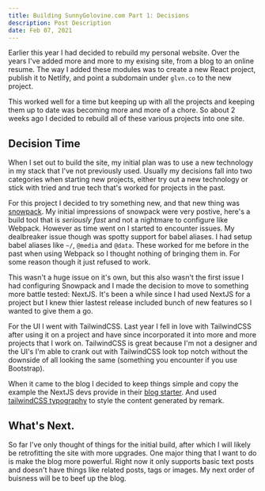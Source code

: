```yaml
---
title: Building SunnyGolovine.com Part 1: Decisions
description: Post Description
date: Feb 07, 2021
---
```


Earlier this year I had decided to rebuild my personal website. Over the years
I've added more and more to my exising site, from a blog to an online resume.
The way I added these modules was to create a new React project, publish it to
Netlify, and point a subdomain under `glvn.co` to the new project.

This worked well for a time but keeping up with all the projects and keeping
them up to date was becoming more and more of a chore. So about 2 weeks ago I
decided to rebuild all of these various projects into one site. 

## Decision Time

When I set out to build the site, my initial plan was to use a new technology in
my stack that I've not previously used. Usually my decisions fall into two
categories when starting new projects, either try out a new technology or stick
with tried and true tech that's worked for projects in the past.

For this project I decided to try something new, and that new thing was
[snowpack](https://snowpack.dev). My initial impressions of snowpack were very
postive, here's a build tool that is *seriously fast* and not a nightmare to
configure like Webpack. However as time went on I started to encounter issues.
My dealbreaker issue though was spotty support for babel aliases. I had setup
babel aliases like `~/`, `@media` and `@data`. These worked for me before in the
past when using Webpack so I thought nothing of bringing them in. For some
reason though it just refused to work.

This wasn't a huge issue on it's own, but this also wasn't the first issue I had 
configuring Snowpack and I made the decision to move to something more battle 
tested: NextJS. It's been a while since I had used NextJS for a project but I
knew thier lastest release included bunch of new features so I wanted to give
them a go.

For the UI I went with TailwindCSS. Last year I fell in love with TailwindCSS
after using it on a project and have since incorporated it into more and more
projects that I work on. TailwindCSS is great because I'm not a designer and the
UI's I'm able to crank out with TailwindCSS look top notch without the downside
of all looking the same (something you encounter if you use Bootstrap).

When it came to the blog I decided to keep things simple and copy the example
the NextJS devs provide in their
[blog starter](https://github.com/vercel/next.js/tree/canary/examples/blog-starter).
And used 
[tailwindCSS typography](https://github.com/tailwindlabs/tailwindcss-typography) 
to style the content generated by remark.

## What's Next.

So far I've only thought of things for the initial build, after which I will
likely be retrofitting the site with more upgrades. One major thing that I want
to do is make the blog more powerful. Right now it only supports basic text
posts and doesn't have things like related posts, tags or images. My next order
of buisness will be to beef up the blog.





